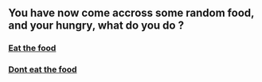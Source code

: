 ## You have now come accross some random food, and your hungry, what do you do ?
### [Eat the food](escape.md)
### [Dont eat the food](hunger.md)